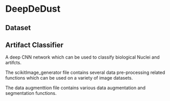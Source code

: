 # DeepDeDust

## Dataset

## Artifact Classifier

A deep CNN network which can be used to classify biological Nuclei and artifcts.

The scikitImage_generator file contains several data pre-processing related functions which can be used on a variety of image datasets.

The data augmenttion file contains various data augmentation and segmentation functions.
